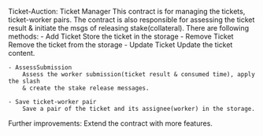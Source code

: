 
Ticket-Auction: Ticket Manager
  This contract is for managing the tickets, ticket-worker pairs.
  The contract is also responsible for assessing the ticket result & 
  initiate the msgs of releasing stake(collateral).
  There are following methods:
    - Add Ticket
        Store the ticket in the storage
    - Remove Ticket
        Remove the ticket from the storage
    - Update Ticket
        Update the ticket content.

    - AssessSubmission
        Assess the worker submission(ticket result & consumed time), apply the slash
        & create the stake release messages.

    - Save ticket-worker pair
        Save a pair of the ticket and its assignee(worker) in the storage. 

Further improvements:
    Extend the contract with more features.
